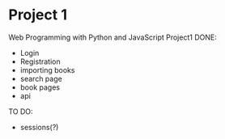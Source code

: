 # Project 1

Web Programming with Python and JavaScript
Project1
DONE:
  - Login
  - Registration
  - importing books
  - search page
  - book pages
  - api
  
TO DO:
  - sessions(?)
